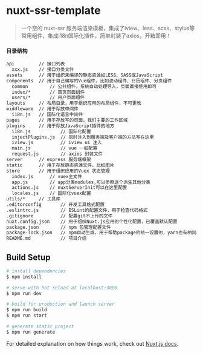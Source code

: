# nuxt-ssr-template

> 一个空的 nuxt-ssr 服务端渲染模板，集成了iview、less、scss、stylus等常用组件，集成i18n国际化插件，简单封装了axios，开箱即用！

#### 目录结构
``` bash
api         // 接口列表
  xxx.js    // 接口分类文件
assets      // 用于组织未编译的静态资源如LESS、SASS或JavaScript
components  // 用于自己编写的Vue组件，比如波动组件、日历组件、分页组件
  common        // 公共组件，系统自动处理导入，页面直接使用即可
  index/*       // 首页页面组件
  users/*       // 用户页面组件   
layouts     // 布局目录，用于组织应用的布局组件，不可更改
middleware  // 用于存放中间件
  i18n.js   // 国际化语言中间件
pages       // 用于存放写的页面，我们主要的工作区域
plugins     // 用于存放JavaScript插件的地方
  i18n.js           // 国际化配置
  injectPlugins.js  // 同时注入到服务端及客户端的方法写在这里
  iview.js          // iview ui 注入
  main.js           // vue 一般配置
  request.js        // axios 封装文件
server      // express 服务端框架
static      // 用于存放静态资源文件，比如图片
store       // 用于组织应用的Vuex 状态管理
  index.js      // vuex主文件
  app.js        // app分类modules,可以参照这个派生其他分类
  actions.js    // nuxtServerInit可以在这里配置
  locales.js    // 国际化vuex配置
utils/*     // 工具库
.editorconfig       // 开发工具格式配置
.eslintrc.js        // ESLint的配置文件，用于检查代码格式
.gitignore          // 配置git不上传的文件
nuxt.config.json    // 用于组织Nuxt.js应用的个性化配置，已覆盖默认配置
package.json        // npm 包管理配置文件
package-lock.json   // npm自动生成，用于帮助package的统一设置的，yarn也有相同的操作
README.md           // 项目介绍
```

## Build Setup

``` bash
# install dependencies
$ npm install

# serve with hot reload at localhost:3000
$ npm run dev

# build for production and launch server
$ npm run build
$ npm run start

# generate static project
$ npm run generate
```

For detailed explanation on how things work, check out [Nuxt.js docs](https://nuxtjs.org).
